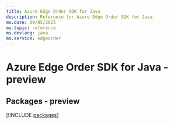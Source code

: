 ```yaml
---
title: Azure Edge Order SDK for Java
description: Reference for Azure Edge Order SDK for Java
ms.date: 09/05/2025
ms.topic: reference
ms.devlang: java
ms.service: edgeorder
---
```

# Azure Edge Order SDK for Java - preview
## Packages - preview
[!INCLUDE [packages](edge-order-index.md)]